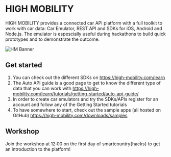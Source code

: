 # HIGH MOBILITY

HIGH MOBILITY provides a connected car API platform with a full toolkit to work with car data: Car Emulator, REST API and SDKs for iOS, Android and Node.js. The emulator is espescially useful during hackathons to build quick prototypes and to demonstrate the outcome.

![HM Banner](https://static1.squarespace.com/static/53566d02e4b0e10db198e673/5b7fc3f521c67c9d4c72276c/5b7fc3fa8a922d6926f2428a/1535099912401/HEADER.png)

## Get started

1. You can check out the different SDKs on https://high-mobility.com/learn
2. The Auto API guide is a good page to get to know the different type of data that you can work with https://high-mobility.com/learn/tutorials/getting-started/auto-api-guide/
3. In order to create car emulators and try the SDKs/APIs register for an account and follow any of the Getting Started tutorials
4. To have somewhere to start, check out the sample apps (all hosted on GitHub) https://high-mobility.com/downloads/samples

## Workshop

Join the workshop at 12:00 on the first day of smartcountry{hacks} to get an introduction to the platform!
